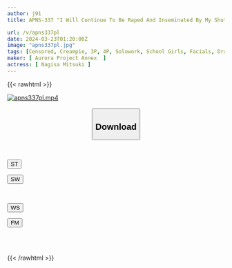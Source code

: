 ```yaml
---
author: j91
title: APNS-337 "I Will Continue To Be Raped And Inseminated By My Shut-in Classmates And Their Families... Yes, Every Day From Now On..." Mitsuki Nagisa

url: /v/apns337pl
date: 2024-03-23T01:20:00Z
image: "apns337pl.jpg"
tags: [Censored, Creampie, 3P, 4P, Solowork, School Girls, Facials, Drama	]
maker: [ Aurora Project Annex  ]
actress: [ Nagisa Mitsuki ]
---
```



{{< rawhtml >}}

<div class="video" data-videoid="781eMDGwoVuAgRe">
    <a href="javascript:;">
        <img src="/v/apns337pl/apns337pl.jpg" width="WIDTH" height="HEIGHT" alt="apns337pl.mp4" loading="lazy">
    </a>
</div>

<script type="text/javascript" src="https://j91.asia/asset/on-demand-st.js"></script>

<br>
  <link rel="stylesheet" href="https://j91.asia/asset/bs5.css">
  
  <center>
  <button class="btn btn-primary" type="button" data-bs-toggle="collapse" data-bs-target=".multi-collapse" aria-expanded="false" aria-controls="multiCollapseExample1 multiCollapseExample2"><h2>Download</h2></button></center>
</p>
<div class="row">
  <div class="col">
    <div class="collapse multi-collapse" id="multiCollapseExample1">
      <div class="card card-body">
	      	      <br>
<div class="buttons">  
<p><a href="https://streamtape.to/v/781eMDGwoVuAgRe" target="_blank"><button class="btn-hover color-3"><i class="fa fa-download"></i> ST</button></a></p>
<p><a href="https://asnwish.com/2ulemqfatsde" target="_blank"><button class="btn-hover color-2"><i class="fa fa-download"></i> SW</button></a></p></div>
    </div>
  </div>
</div>
  <div class="col">
    <div class="collapse multi-collapse" id="multiCollapseExample2">
      <div class="card card-body">
	      <br>
<div class="buttons">
<p><a href="https://wolfstream.tv/poc2zyb4u5a8"><button class="btn-hover color-9"><i class="fa fa-download"></i> WS</button></a></p>
<p><a href="https://filemoon.sx/d/wukxuglmdehq"><button class="btn-hover color-8"><i class="fa fa-download"></i> FM</button></a></p></div>
<br><br>
      </div>
    </div>
  </div>
</div>

{{< /rawhtml >}}